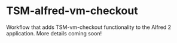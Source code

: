 TSM-alfred-vm-checkout
======================

Workflow that adds TSM-vm-checkout functionality to the Alfred 2 application. More details coming soon!
